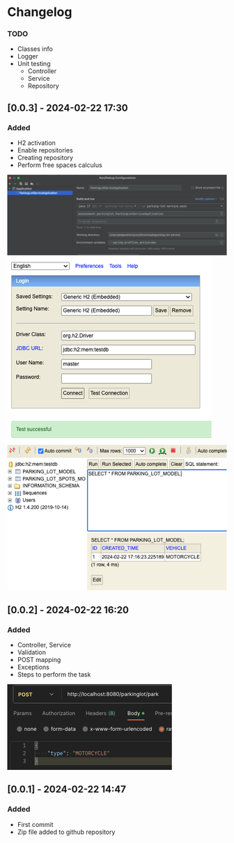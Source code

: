 # Changelog

### TODO
- Classes info
- Logger
- Unit testing
  - Controller
  - Service
  - Repository

## [0.0.3] - 2024-02-22 17:30
### Added
- H2 activation
- Enable repositories
- Creating repository
- Perform free spaces calculus

![img_1.png](img_1.png)
![img_2.png](img_2.png)
![img_3.png](img_3.png)

## [0.0.2] - 2024-02-22 16:20
### Added
- Controller, Service
- Validation
- POST mapping
- Exceptions
- Steps to perform the task

![img.png](img.png)

## [0.0.1] - 2024-02-22 14:47
### Added
- First commit
- Zip file added to github repository
